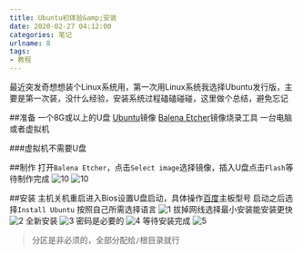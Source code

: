 ```yaml
---
title: Ubuntu初体验&amp;安装
date: 2020-02-27 04:12:00
categories: 笔记
urlname: 8
tags:
- 教程
---
```

最近突发奇想想装个Linux系统用，第一次用Linux系统我选择Ubuntu发行版，主要是第一次装，没什么经验，安装系统过程磕磕碰碰，这里做个总结，避免忘记

##准备
一个8G或以上的U盘
[Ubuntu](http://mirrors.ustc.edu.cn/ubuntu-releases/)镜像
[Balena Etcher](https://www.balena.io/etcher/)镜像烧录工具
一台电脑或者虚拟机

###虚拟机不需要U盘

##制作
打开`Balena Etcher`，点击`Select image`选择镜像，插入U盘点击`Flash`等待制作完成
![10](https://i.loli.net/2020/02/27/nsYhd6C95KU4WlI.png)
![10](https://i.loli.net/2020/02/27/rS4GwdRB9VkTo1e.png)

##安装
主机关机重启进入Bios设置U盘启动，具体操作[百度](https://baidu.com)主板型号
启动之后选择`Install Ubuntu`
按照自己所需选择语言
![1](https://i.loli.net/2020/02/27/g6wOZ2Nz1CxJiRU.png)
拔掉网线选择最小安装能安装更快
![2](https://i.loli.net/2020/02/27/WVu1zftspxE83eH.png)
全新安装
![3](https://i.loli.net/2020/02/27/dbYJZf1m9CjlXtF.png)
密码是必要的
![4](https://i.loli.net/2020/02/27/r1Pv2zN47TmAudW.png)
等待安装完成
![5](https://i.loli.net/2020/02/27/vesEqMt6j21GD9i.png)
>分区是非必须的，全部分配给`/`根目录就行